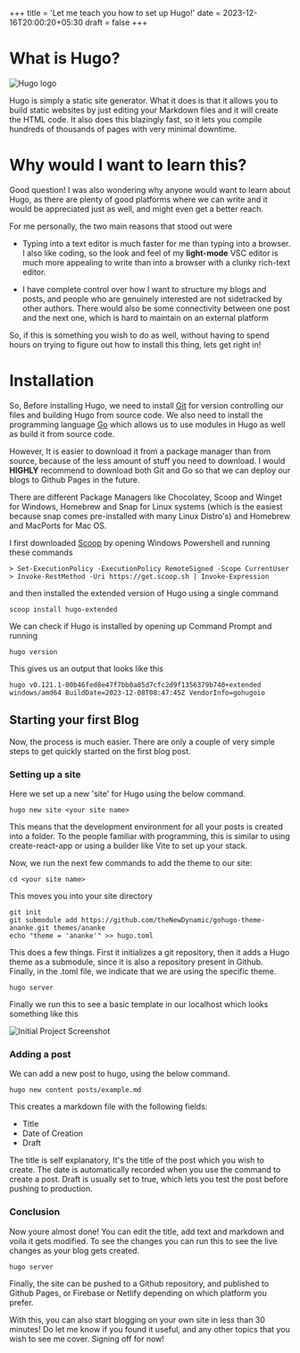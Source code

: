 +++
title = 'Let me teach you how to set up Hugo!'
date = 2023-12-16T20:00:20+05:30
draft = false
+++
# What is Hugo?
![Hugo logo](/Hugo.png)

Hugo is simply a static site generator. What it does is that it allows you to build static websites by just editing your Markdown files and it will create the HTML code. It also does this blazingly fast, so it lets you compile hundreds of thousands of pages with very minimal downtime. 

# Why would I want to learn this?

Good question! I was also wondering why anyone would want to learn about Hugo, as there are plenty of good platforms where we can write and it would be appreciated just as well, and might even get a better reach. 

For me personally, the two main reasons that stood out were 
-  Typing into a text editor is much faster for me than typing into a browser. I also like coding, so the look and feel of my **light-mode** VSC editor is much more appealing to write than into a browser with a clunky rich-text editor.

- I have complete control over how I want to structure my blogs and posts, and people who are genuinely interested are not sidetracked by other authors. There would also be some connectivity between one post and the next one, which is hard to maintain on an external platform

So, if this is something you wish to do as well, without having to spend hours on trying to figure out how to install this thing, lets get right in!

# Installation

So, Before installing Hugo, we need to install [Git](https://git-scm.com/downloads) for version controlling our files and building Hugo from source code. We also need to install the programming language [Go](https://go.dev/dl/) which allows us to use modules in Hugo as well as build it from source code.

However, It is easier to download it from a package manager than from source, because of the less amount of stuff you need to download. I would **HIGHLY** recommend to download both Git and Go so that we can deploy our blogs to Github Pages in the future.

There are different Package Managers like Chocolatey, Scoop and Winget for Windows, Homebrew and Snap for Linux systems (which is the easiest because snap comes pre-installed with many Linux Distro's) and Homebrew and MacPorts for Mac OS.

I first downloaded [Scoop](https://scoop.sh/) by opening Windows Powershell and running these commands

```
> Set-ExecutionPolicy -ExecutionPolicy RemoteSigned -Scope CurrentUser
> Invoke-RestMethod -Uri https://get.scoop.sh | Invoke-Expression
```
and then installed the extended version of Hugo using a single command 

```
scoop install hugo-extended
```

We can check if Hugo is installed by opening up Command Prompt and running 

```
hugo version
```
This gives us an output that looks like this

```
hugo v0.121.1-00b46fed8e47f7bb0a85d7cfc2d9f1356379b740+extended windows/amd64 BuildDate=2023-12-08T08:47:45Z VendorInfo=gohugoio
```

## Starting your first Blog

Now, the process is much easier. There are only a couple of very simple steps to get quickly started on the first blog post.

### Setting up a site

Here we set up a new 'site' for Hugo using the below command.
```
hugo new site <your site name>
``` 
This means that the development environment for all your posts is created into a folder. To the people familiar with programming, this is similar to using create-react-app or using a builder like Vite to set up your stack.

Now, we run the next few commands to add the theme to our site:

```
cd <your site name>
```
This moves you into your site directory

```
git init
git submodule add https://github.com/theNewDynamic/gohugo-theme-ananke.git themes/ananke
echo "theme = 'ananke'" >> hugo.toml
```

This does a few things. First it initializes a git repository, then it adds a Hugo theme as a submodule, since it is also a repository present in Github. Finally, in the .toml file, we indicate that we are using the specific theme.

```
hugo server
```
Finally we run this to see a basic template in our localhost which looks something like this

![Initial Project Screenshot](/Hugo2.png)

### Adding a post

We can add a new post to hugo, using the below command.

```
hugo new content posts/example.md
```

This creates a markdown file with the following fields: 

- Title
- Date of Creation
- Draft

The title is self explanatory, It's the title of the post which you wish to create. The date is automatically recorded when you use the command to create a post. Draft is usually set to true, which lets you test the post before pushing to production. 

### Conclusion

Now youre almost done! You can edit the title, add text and markdown and voila it gets modified. To see the changes you can run this to see the live changes as your blog gets created.
```
hugo server
```
 

Finally, the site can be pushed to a Github repository, and published to Github Pages, or Firebase or Netlify depending on which platform you prefer. 

With this, you can also start blogging on your own site in less than 30 minutes! Do let me know if you found it useful, and any other topics that you wish to see me cover. Signing off for now!